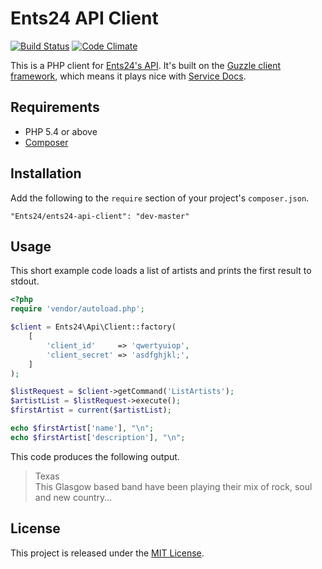 Ents24 API Client
=================

[![Build Status](https://travis-ci.org/hnrysmth/ents24-api-client.svg?branch=master)](https://travis-ci.org/hnrysmth/ents24-api-client)
[![Code Climate](https://codeclimate.com/github/hnrysmth/ents24-api-client/badges/gpa.svg)](https://codeclimate.com/github/hnrysmth/ents24-api-client)

This is a PHP client for [Ents24's API](http://docs.api.ents24.com/). It's built
on the [Guzzle client framework](http://docs.guzzlephp.org/en/latest/), which
means it plays nice with [Service Docs](http://service-docs.adeslade.co.uk/).

Requirements
------------

* PHP 5.4 or above
* [Composer](https://getcomposer.org/)

Installation
------------

Add the following to the `require` section of your project's `composer.json`.

    "Ents24/ents24-api-client": "dev-master"

Usage
-----

This short example code loads a list of artists and prints the first result to
stdout.

```php
<?php
require 'vendor/autoload.php';

$client = Ents24\Api\Client::factory(
    [
        'client_id'     => 'qwertyuiop',
        'client_secret' => 'asdfghjkl;',
    ]
);

$listRequest = $client->getCommand('ListArtists');
$artistList = $listRequest->execute();
$firstArtist = current($artistList);

echo $firstArtist['name'], "\n";
echo $firstArtist['description'], "\n";
```

This code produces the following output.

> Texas  
> This Glasgow based band have been playing their mix of rock, soul and new
> country...


License
-------

This project is released under the [MIT License].

[MIT License]: http://www.opensource.org/licenses/MIT
